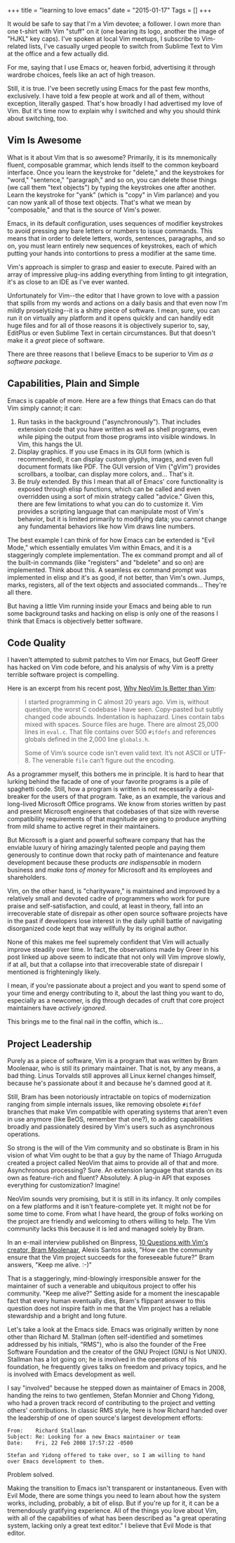 +++
title = "learning to love emacs"
date = "2015-01-17"
Tags = []
+++

It would be safe to say that I'm a Vim devotee; a follower. I own more than one
t-shirt with Vim "stuff" on it (one bearing its logo, another the image of
"HJKL" key caps). I've spoken at local Vim meetups, I subscribe to Vim-related
lists, I've casually urged people to switch from Sublime Text to Vim at the
office and a few actually did.

For me, saying that I use Emacs or, heaven forbid, advertising it through
wardrobe choices, feels like an act of high treason.

Still, it is true. I've been secretly using Emacs for the past few months,
exclusively. I have told a few people at work and all of them, without
exception, literally gasped. That's how broadly I had advertised my love of
Vim. But it's time now to explain why I switched and why you should think about
switching, too.<!--more-->

## Vim Is Awesome

What is it about Vim that is so awesome? Primarily, it is its mnemonically
fluent, composable grammar, which lends itself to the common keyboard
interface. Once you learn the keystroke for "delete," and the keystrokes for
"word," "sentence," "paragraph," and so on, you can delete those things (we call
them "text objects") by typing the keystrokes one after another. Learn the
keystroke for "yank" (which is "copy" in Vim parlance) and you can now yank all
of those text objects. That's what we mean by "composable," and that is the
source of Vim's power.

Emacs, in its default configuration, uses sequences of modifier keystrokes to
avoid pressing any bare letters or numbers to issue commands. This means that in
order to delete letters, words, sentences, paragraphs, and so on, you must learn
entirely new sequences of keystrokes, each of which putting your hands into
contortions to press a modifier at the same time.

Vim's approach is simpler to grasp and easier to execute. Paired with an array
of impressive plug-ins adding everything from linting to git integration, it's
as close to an IDE as I've ever wanted.

Unfortunately for Vim--the editor that I have grown to love with a passion that
spills from my words and actions on a daily basis and that even now I'm mildly
proselytizing--it is a shitty piece of software. I mean, sure, you can run it on
virtually any platform and it opens quickly and can handily edit huge files and
for all of those reasons it is objectively superior to, say, EditPlus or even
Sublime Text in certain circumstances. But that doesn't make it a *great* piece
of software.

There are three reasons that I believe Emacs to be superior to Vim *as a
software package*.

## Capabilities, Plain and Simple

Emacs is capable of more. Here are a few things that Emacs can do that Vim
simply cannot; it can:

1. Run tasks in the background ("asynchronously"). That includes extension code
   that you have written as well as shell programs, even while piping the output
   from those programs into visible windows. In Vim, this hangs the UI.
2. Display graphics. If you use Emacs in its GUI form (which is recommended), it
   can display custom glyphs, images, and even full document formats like
   PDF. The GUI version of Vim ("gVim") provides scrollbars, a toolbar, can
   display more colors, and... That's it.
3. Be *truly* extended. By this I mean that all of Emacs' core functionality is
   exposed through elisp functions, which can be called and even overridden
   using a sort of mixin strategy called "advice." Given this, there are few
   limitations to what you can do to customize it. Vim provides a scripting
   language that can manipulate most of Vim's behavior, but it is limited
   primarily to modifying data; you cannot change any fundamental behaviors like
   how Vim draws line numbers.

The best example I can think of for how Emacs can be extended is "Evil Mode,"
which essentially emulates Vim within Emacs, and it is a staggeringly complete
implementation. The ex command prompt and all of the built-in commands (like
"registers" and "bdelete" and so on) are implemented. Think about this. A
seamless ex command prompt was implemented in elisp and it's as good, if not
better, than Vim's own. Jumps, marks, registers, all of the text objects and
associated commands... They're all there.

But having a little Vim running inside your Emacs and being able to run some
background tasks and hacking on elisp is only one of the reasons I think that
Emacs is objectively better software.

## Code Quality

I haven't attempted to submit patches to Vim nor Emacs, but Geoff Greer has
hacked on Vim code before, and his analysis of why Vim is a pretty terrible
software project is compelling.

Here is an excerpt from his recent post, [Why NeoVim Is Better than Vim](http://geoff.greer.fm/2015/01/15/why-neovim-is-better-than-vim/):

> I started programming in C almost 20 years ago. Vim is, without question, the
> worst C codebase I have seen. Copy-pasted but subtly changed code
> abounds. Indentation is haphazard. Lines contain tabs mixed with
> spaces. Source files are huge. There are almost 25,000 lines in `eval.c`. That
> file contains over 500 `#ifdefs` and references globals defined in the 2,000
> line `globals.h`.
> 
> Some of Vim’s source code isn’t even valid text. It’s not
> ASCII or UTF-8. The venerable `file` can’t figure out the encoding.

As a programmer myself, this bothers me in principle. It is hard to hear that
lurking behind the facade of one of your favorite programs is a pile of
spaghetti code. Still, how a program is written is not necessarily a deal-breaker
for the users of that program. Take, as an example, the various and long-lived
Microsoft Office programs. We know from stories written by past and present
Microsoft engineers that codebases of that size with reverse compatibility
requirements of that magnitude are going to produce anything from mild shame to
active regret in their maintainers.

But Microsoft is a giant and powerful software company that has the enviable
luxury of hiring amazingly talented people and paying them generously to
continue down that rocky path of maintenance and feature development because
these products *are indispensable* in modern business and *make tons of money*
for Microsoft and its employees and shareholders.

Vim, on the other hand, is "charityware," is maintained and improved by a
relatively small and devoted cadre of programmers who work for pure praise and
self-satisfaction, and could, at least in theory, fall into an irrecoverable
state of disrepair as other open source software projects have in the past if
developers lose interest in the daily uphill battle of navigating disorganized
code kept that way willfully by its original author.

None of this makes me feel supremely confident that Vim will actually improve
steadily over time. In fact, the observations made by Greer in his post linked
up above seem to indicate that not only will Vim improve slowly, if at all, but
that a collapse into that irrecoverable state of disrepair I mentioned is
frighteningly likely.

I mean, if you're passionate about a project and you want to spend some of your
time and energy contributing to it, about the last thing you want to do,
especially as a newcomer, is dig through decades of cruft that core project
maintainers have *actively ignored*.

This brings me to the final nail in the coffin, which is...

## Project Leadership

Purely as a piece of software, Vim is a program that was written by Bram
Moolenaar, who is still its primary maintainer. That is not, by any means, a bad
thing. Linus Torvalds still approves all Linux kernel changes himself, because
he's passionate about it and because he's damned good at it.

Still, Bram has been notoriously intractable on topics of modernization ranging
from simple internals issues, like removing obsolete `#ifdef` branches that make
Vim compatible with operating systems that aren't even in use anymore (like
BeOS, remember that one?), to adding capabilities broadly and passionately
desired by Vim's users such as asynchronous operations.

So strong is the will of the Vim community and so obstinate is Bram in his
vision of what Vim ought to be that a guy by the name of Thiago Arruguda created
a project called NeoVim that aims to provide all of that and more. Asynchronous
processing? Sure. An extension language that stands on its own as feature-rich
and fluent? Absolutely. A plug-in API that exposes everything for customization?
Imagine!

NeoVim sounds very promising, but it is still in its infancy. It only compiles
on a few platforms and it isn't feature-complete yet. It might not be for some
time to come. From what I have heard, the group of folks working on the project
are friendly and welcoming to others willing to help. The Vim community lacks
this because it is led and managed solely by Bram.

In an e-mail interview published on Binpress,
[10 Questions with Vim's creator, Bram Moolenaar](http://www.binpress.com/blog/2014/11/19/vim-creator-bram-moolenaar-interview/),
Alexis Santos asks, "How can the community ensure that the Vim project succeeds
for the foreseeable future?" Bram answers, "Keep me alive. :-)"

That is a staggeringly, mind-blowingly irresponsible answer for the maintainer
of such a venerable and ubiquitous project to offer his community. "Keep me
alive?" Setting aside for a moment the inescapable fact that every human
eventually dies, Bram's flippant answer to this question does not inspire faith
in me that the Vim project has a reliable stewardship and a bright and long
future.

Let's take a look at the Emacs side. Emacs was originally written by none other
than Richard M. Stallman (often self-identified and sometimes addressed by his
initials, "RMS"), who is also the founder of the Free Software Foundation and
the creator of the GNU Project (GNU is Not UNIX). Stallman has a lot going on;
he is involved in the operations of his foundation, he frequently gives talks on
freedom and privacy topics, and he is involved with Emacs development as well.

I say "involved" because he stepped down as maintainer of Emacs in 2008, handing
the reins to two gentlemen, Stefan Monnier and Chong Yidong, who had a proven
track record of contributing to the project and vetting others'
contributions. In classic RMS style, here is how Richard handed over the
leadership of one of open source's largest development efforts:

```
From:	 Richard Stallman
Subject: Re: Looking for a new Emacs maintainer or team
Date:    Fri, 22 Feb 2008 17:57:22 -0500

Stefan and Yidong offered to take over, so I am willing to hand
over Emacs development to them.
```

Problem solved.

Making the transition to Emacs isn't transparent or instantaneous. Even with
Evil Mode, there are some things you need to learn about how the system works,
including, probably, a bit of elisp. But if you're up for it, it can be a
tremendously gratifying experience. All of the things you love about Vim, with
all of the capabilities of what has been described as "a great operating system,
lacking only a great text editor." I believe that Evil Mode is that editor.
